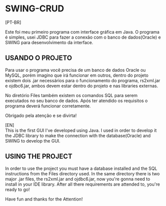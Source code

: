 # SWING-CRUD
[PT-BR]

Este foi meu primeiro programa com interface gráfica em Java.
O programa é simples, usei JDBC para fazer a conexão com o banco de dados(Oracle)
e SWING para desenvolvimento da interface.

## USANDO O PROJETO

Para usar o programa você precisa de um banco de dados Oracle ou MySQL, porém imagino que irá funcionar em outros,
 dentro do projeto existem dois .jar necessários para o funcionamento do programa, rs2xml.jar e ojdbc6.jar,
 ambos devem estar dentro do projeto e nas libraries externas.

No diretório Files também existem os comandos SQL para serem executados no seu banco de dados.
Após ter atendido os requisitos o programa deverá funcionar corretamente.

Obrigado pela atenção e se divirta!

[EN]
<br/>
This is the first GUI I've developed using Java.
I used in order to develop it the JDBC library to make the connection with the database(Oracle)
and SWING to develop the GUI.

## USING THE PROJECT

In order to use the project you must have a database installed and the SQL instructions from the Files directory used.
In the same directory there is two major .jar files, the rs2xml.jar and ojdbc6.jar, now you're gonna need to install 
in your IDE library.
After all there requirements are attended to, you're ready to go!

Have fun and thanks for the Attention!
